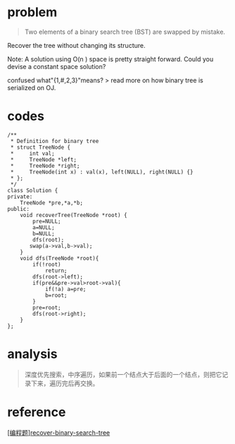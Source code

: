 # problem
> Two elements of a binary search tree (BST) are swapped by mistake.

Recover the tree without changing its structure.

Note: 
A solution using O(n ) space is pretty straight forward. Could you devise a constant space solution?

confused what"{1,#,2,3}"means? > read more on how binary tree is serialized on OJ.


# codes
```
/**
 * Definition for binary tree
 * struct TreeNode {
 *     int val;
 *     TreeNode *left;
 *     TreeNode *right;
 *     TreeNode(int x) : val(x), left(NULL), right(NULL) {}
 * };
 */
class Solution {
private:
    TreeNode *pre,*a,*b;
public:
    void recoverTree(TreeNode *root) {
        pre=NULL;
        a=NULL;
        b=NULL;
        dfs(root);
       swap(a->val,b->val);
    }
    void dfs(TreeNode *root){
        if(!root)
            return;
        dfs(root->left);
        if(pre&&pre->val>root->val){
            if(!a) a=pre;
            b=root;
        }
        pre=root;
        dfs(root->right);
    }
};
```

# analysis
>深度优先搜索，中序遍历，如果前一个结点大于后面的一个结点，则把它记录下来，遍历完后再交换。
# reference
[[编程题]recover-binary-search-tree][1]

[1]: https://www.nowcoder.com/questionTerminal/67c7172122b54b748e78eac7b183b5f3
